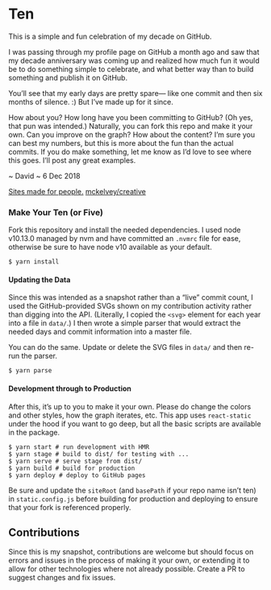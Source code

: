 # Ten

This is a simple and fun celebration of my decade on GitHub.

I was passing through my profile page on GitHub a month ago and saw that my decade anniversary was coming up and realized how much fun it would be to do something simple to celebrate, and what better way than to build something and publish it on GitHub.

You’ll see that my early days are pretty spare— like one commit and then six months of silence. :) But I’ve made up for it since.

How about you? How long have you been committing to GitHub? (Oh yes, that pun was intended.) Naturally, you can fork this repo and make it your own. Can you improve on the graph? How about the content? I’m sure you can best my numbers, but this is more about the fun than the actual commits. If you do make something, let me know as I’d love to see where this goes. I’ll post any great examples.

~ David ~
6 Dec 2018

[Sites made for people.](https://sitesmade4people.co)
[mckelvey/creative](https://mckelveycreative.com)

### Make Your Ten (or Five)

Fork this repository and install the needed dependencies. I used node v10.13.0 managed by nvm and have committed an `.nvmrc` file for ease, otherwise be sure to have node v10 available as your default.

```
$ yarn install
```

#### Updating the Data

Since this was intended as a snapshot rather than a “live” commit count, I used the GitHub-provided SVGs shown on my contribution activity rather than digging into the API. (Literally, I copied the `<svg>` element for each year into a file in `data/`.) I then wrote a simple parser that would extract the needed days and commit information into a master file.

You can do the same. Update or delete the SVG files in `data/` and then re-run the parser.

```
$ yarn parse
```

#### Development through to Production

After this, it’s up to you to make it your own. Please do change the colors and other styles, how the graph iterates, etc. This app uses `react-static` under the hood if you want to go deep, but all the basic scripts are available in the package.

```
$ yarn start # run development with HMR
$ yarn stage # build to dist/ for testing with ...
$ yarn serve # serve stage from dist/
$ yarn build # build for production
$ yarn deploy # deploy to GitHub pages
```

Be sure and update the `siteRoot` (and `basePath` if your repo name isn’t ten) in `static.config.js` before building for production and deploying to ensure that your fork is referenced properly.

## Contributions

Since this is my snapshot, contributions are welcome but should focus on errors and issues in the process of making it your own, or extending it to allow for other technologies where not already possible. Create a PR to suggest changes and fix issues.
